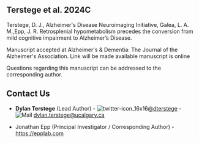 ## Terstege et al. 2024C

Terstege, D. J., Alzheimer's Disease Neuroimaging Initiative, Galea, L. A. M.,Epp, J. R. Retrosplenial hypometabolism precedes the conversion from mild cognitive impairment to Alzheimer’s Disease.

Manuscript accepted at Alzheimer's & Dementia: The Journal of the Alzheimer's Association. Link will be made available manuscript is online


Questions regarding this manuscript can be addressed to the corresponding author.

## Contact Us

- **Dylan Terstege** (Lead Author) - ![twitter-icon_16x16](https://user-images.githubusercontent.com/44174532/113163958-e3d3e400-91fd-11eb-8d79-17906d8d3f25.png)[@dterstege](https://twitter.com/dterstege) - ![Mail](https://user-images.githubusercontent.com/44174532/113164412-50e77980-91fe-11eb-9282-dd83852578ce.png)
<dylan.terstege@ucalgary.ca>

- Jonathan Epp (Principal Investigator / Corresponding Author) - https://epplab.com

